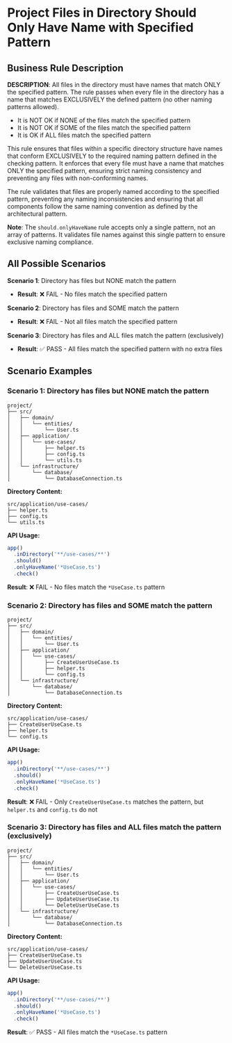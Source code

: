# Project Files in Directory Should Only Have Name with Specified Pattern

## Business Rule Description

**DESCRIPTION**: All files in the directory must have names that match ONLY the specified pattern. The rule passes when every file in the directory has a name that matches EXCLUSIVELY the defined pattern (no other naming patterns allowed).

- It is NOT OK if NONE of the files match the specified pattern
- It is NOT OK if SOME of the files match the specified pattern
- It is OK if ALL files match the specified pattern

This rule ensures that files within a specific directory structure have names that conform EXCLUSIVELY to the required naming pattern defined in the checking pattern. It enforces that every file must have a name that matches ONLY the specified pattern, ensuring strict naming consistency and preventing any files with non-conforming names.

The rule validates that files are properly named according to the specified pattern, preventing any naming inconsistencies and ensuring that all components follow the same naming convention as defined by the architectural pattern.

**Note**: The `should.onlyHaveName` rule accepts only a single pattern, not an array of patterns. It validates file names against this single pattern to ensure exclusive naming compliance.

## All Possible Scenarios

**Scenario 1**: Directory has files but NONE match the pattern
- **Result**: ❌ FAIL - No files match the specified pattern

**Scenario 2**: Directory has files and SOME match the pattern
- **Result**: ❌ FAIL - Not all files match the specified pattern

**Scenario 3**: Directory has files and ALL files match the pattern (exclusively)
- **Result**: ✅ PASS - All files match the specified pattern with no extra files

## Scenario Examples

### Scenario 1: Directory has files but NONE match the pattern
```
project/
├── src/
│   ├── domain/
│   │   └── entities/
│   │       └── User.ts
│   ├── application/
│   │   └── use-cases/
│   │       ├── helper.ts
│   │       ├── config.ts
│   │       └── utils.ts
│   └── infrastructure/
│       └── database/
│           └── DatabaseConnection.ts
```

**Directory Content:**
```
src/application/use-cases/
├── helper.ts
├── config.ts
└── utils.ts
```

**API Usage:**
```typescript
app()
  .inDirectory('**/use-cases/**')
  .should()
  .onlyHaveName('*UseCase.ts')
  .check()
```

**Result**: ❌ FAIL - No files match the `*UseCase.ts` pattern

### Scenario 2: Directory has files and SOME match the pattern
```
project/
├── src/
│   ├── domain/
│   │   └── entities/
│   │       └── User.ts
│   ├── application/
│   │   └── use-cases/
│   │       ├── CreateUserUseCase.ts
│   │       ├── helper.ts
│   │       └── config.ts
│   └── infrastructure/
│       └── database/
│           └── DatabaseConnection.ts
```

**Directory Content:**
```
src/application/use-cases/
├── CreateUserUseCase.ts
├── helper.ts
└── config.ts
```

**API Usage:**
```typescript
app()
  .inDirectory('**/use-cases/**')
  .should()
  .onlyHaveName('*UseCase.ts')
  .check()
```

**Result**: ❌ FAIL - Only `CreateUserUseCase.ts` matches the pattern, but `helper.ts` and `config.ts` do not

### Scenario 3: Directory has files and ALL files match the pattern (exclusively)
```
project/
├── src/
│   ├── domain/
│   │   └── entities/
│   │       └── User.ts
│   ├── application/
│   │   └── use-cases/
│   │       ├── CreateUserUseCase.ts
│   │       ├── UpdateUserUseCase.ts
│   │       └── DeleteUserUseCase.ts
│   └── infrastructure/
│       └── database/
│           └── DatabaseConnection.ts
```

**Directory Content:**
```
src/application/use-cases/
├── CreateUserUseCase.ts
├── UpdateUserUseCase.ts
└── DeleteUserUseCase.ts
```

**API Usage:**
```typescript
app()
  .inDirectory('**/use-cases/**')
  .should()
  .onlyHaveName('*UseCase.ts')
  .check()
```

**Result**: ✅ PASS - All files match the `*UseCase.ts` pattern